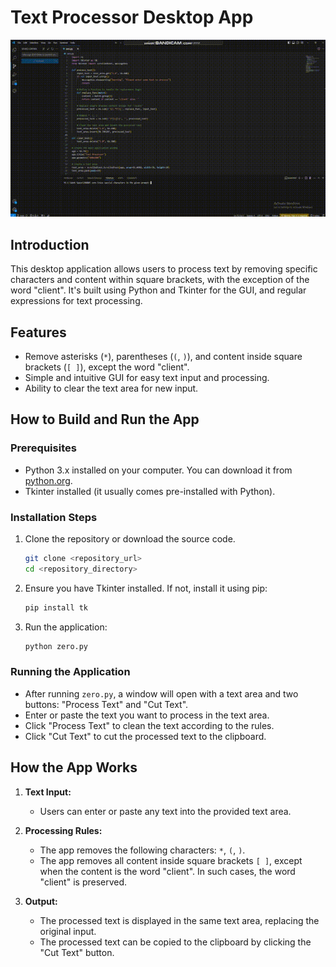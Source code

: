 # Text Processor Desktop App

![Erase special characters in the given prompt](https://github.com/greatzero728/240805-zero-Erase-special-characters-in-the-given-prompt/blob/main/Erase%20special%20characters%20in%20the%20given%20prompt.gif)

## Introduction

This desktop application allows users to process text by removing specific characters and content within square brackets, with the exception of the word "client". It's built using Python and Tkinter for the GUI, and regular expressions for text processing.

## Features

- Remove asterisks (`*`), parentheses (`(`, `)`), and content inside square brackets (`[ ]`), except the word "client".
- Simple and intuitive GUI for easy text input and processing.
- Ability to clear the text area for new input.

## How to Build and Run the App

### Prerequisites

- Python 3.x installed on your computer. You can download it from [python.org](https://www.python.org/).
- Tkinter installed (it usually comes pre-installed with Python).

### Installation Steps

1. Clone the repository or download the source code.

   ```sh
   git clone <repository_url>
   cd <repository_directory>
   ```

2. Ensure you have Tkinter installed. If not, install it using pip:

   ```sh
   pip install tk
   ```

3. Run the application:

   ```sh
   python zero.py
   ```

### Running the Application

- After running `zero.py`, a window will open with a text area and two buttons: "Process Text" and "Cut Text".
- Enter or paste the text you want to process in the text area.
- Click "Process Text" to clean the text according to the rules.
- Click "Cut Text" to cut the processed text to the clipboard.

## How the App Works

1. **Text Input:**
   - Users can enter or paste any text into the provided text area.

2. **Processing Rules:**
   - The app removes the following characters: `*`, `(`, `)`.
   - The app removes all content inside square brackets `[ ]`, except when the content is the word "client". In such cases, the word "client" is preserved.

3. **Output:**
   - The processed text is displayed in the same text area, replacing the original input.
   - The processed text can be copied to the clipboard by clicking the "Cut Text" button.